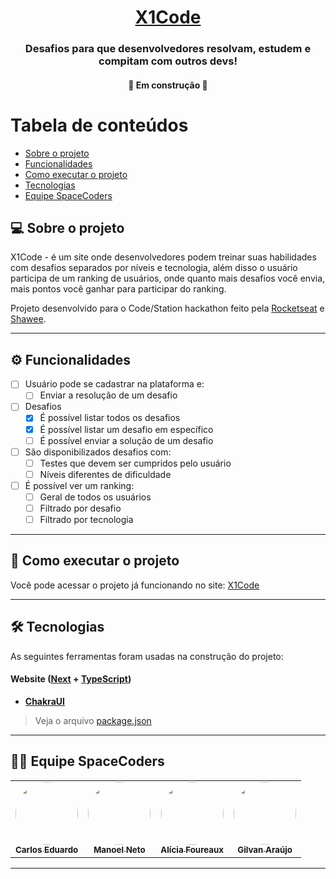 <h1 align="center">
    <a href="https://xonecode.vercel.app" alt="site do x1code" target="_blank"> X1Code </a>
</h1>

<h3 align="center">
    Desafios para que desenvolvedores resolvam, estudem e compitam com outros devs!
</h3>

<h4 align="center">
	🚧 Em construção 🚧
</h4>

Tabela de conteúdos
=================
<!--ts-->
   * [Sobre o projeto](#-sobre-o-projeto)
   * [Funcionalidades](#-funcionalidades)
   * [Como executar o projeto](#-como-executar-o-projeto)
   * [Tecnologias](#-tecnologias)
   * [Equipe SpaceCoders](#-equipe-spacecoders)
<!--te-->


## 💻 Sobre o projeto

X1Code - é um site onde desenvolvedores podem treinar suas habilidades com desafios separados por níveis e tecnologia,
além disso o usuário participa de um ranking de usuários, onde quanto mais desafios você envia, mais pontos você ganhar para
participar do ranking.


Projeto desenvolvido para o Code/Station hackathon feito pela [Rocketseat](https://blog.rocketseat.com.br/primeira-next-level-week/)
e [Shawee](https://shawee.io/pt/).

---

## ⚙️ Funcionalidades

- [ ] Usuário pode se cadastrar na plataforma e:
  - [ ] Enviar a resolução de um desafio

- [ ] Desafios
  - [x] É possível listar todos os desafios
  - [x] É possível listar um desafio em específico
  - [ ] É possível enviar a solução de um desafio

- [ ] São disponibilizados desafios com:
  - [ ] Testes que devem ser cumpridos pelo usuário
  - [ ] Níveis diferentes de dificuldade

- [ ] É possível ver um ranking:
  - [ ] Geral de todos os usuários
  - [ ] Filtrado por desafio
  - [ ] Filtrado por tecnologia

---

## 🚀 Como executar o projeto

Você pode acessar o projeto já funcionando no site: [X1Code](https://xonecode.vercel.app)

---

## 🛠 Tecnologias

As seguintes ferramentas foram usadas na construção do projeto:

#### **Website**  ([Next](https://nextjs.org)  +  [TypeScript](https://www.typescriptlang.org/))

-   **[ChakraUI](https://chakra-ui.com)**

> Veja o arquivo  [package.json](https://github.com/Space-Coders-Hackaton/x1-code-frontend/blob/master/package.json)

---

## 👨‍💻 Equipe SpaceCoders

<table>
  <tr>
    <td align="center">
      <a href="https://github.com/carlosmfreitas2409">
        <img style="border-radius: 50%;" src="https://avatars.githubusercontent.com/u/32655274?v=4" width="100px;" alt=""/>
        <br />
        <sub><b>Carlos Eduardo</b></sub>
      </a>
    </td>
    <td align="center">
      <a href="https://github.com/ManoelDev">
        <img style="border-radius: 50%;" src="https://avatars.githubusercontent.com/u/2908499?v=4" width="100px;" alt=""/>
        <br />
        <sub><b>Manoel Neto</b></sub>
      </a>
    </td>
    <td align="center">
      <a href="https://github.com/allyfx">
        <img style="border-radius: 50%;" src="https://avatars.githubusercontent.com/u/66289769?v=4" width="100px;" alt=""/>
        <br />
        <sub><b>Alícia Foureaux</b></sub>
      </a>
    </td>
    <td align="center">
      <a href="https://github.com/Gilvan-Araujo">
        <img style="border-radius: 50%;" src="https://avatars.githubusercontent.com/u/45008443?v=4" width="100px;" alt=""/>
        <br />
        <sub><b>Gilvan Araújo</b></sub>
      </a>
    </td>
  </tr>
</table>

---
